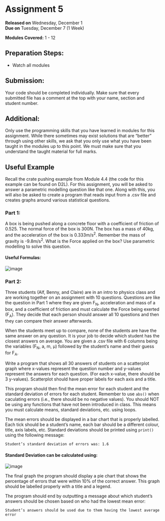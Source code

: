 # Assignment 5
**Released on** Wednesday, December 1  
**Due on** Tuesday, December 7 (1 Week)  

**Modules Covered:** 1 - 12

## Preparation Steps:

- Watch all modules

## Submission: 

Your code should be completed individually. Make sure that every submitted file has a comment at the top with your name, section and student number. 

## Additional:

Only use the programming skills that you have learned in modules for this assignment. While there sometimes may exist solutions that are “better” through using other skills, we ask that you only use what you have been taught in the modules up to this point. We must make sure that you understand the taught material for full marks. 
 
## Useful Example

Recall the crate pushing example from Module 4.4 (the code for this example can be found on D2L). For this assignment, you will be asked to answer a parametric modelling question like that one. Along with this, you will also be asked to create a program that reads input from a .csv file and creates graphs around various statistical questions. 

### Part 1:

A box is being pushed along a concrete floor with a coefficient of friction of 0.525. The normal force of the box is 300N. The box has a mass of 40kg, and the acceleration of the box is 0.333m/s<sup>2</sup>. Remember the mass of gravity is -9.8m/s<sup>2</sup>. What is the Force applied on the box? Use parametric modelling to solve this question.

#### Useful Formulas:

![image](https://user-images.githubusercontent.com/1709150/144664718-edab34e9-6aa6-43bc-a46c-720634d73005.png)


 
### Part 2: 

Three students (Alf, Benny, and Claire) are in an intro to physics class and are working together on an assignment with 10 questions. Questions are like the question in Part 1 where they are given F<sub>N</sub>, acceleration and mass of a box, and a coefficient of friction and must calculate the Force being exerted (F<sub>A</sub>). They decide that each person should answer all 10 questions and then they can compare their answer afterwards. 

When the students meet up to compare, none of the students are have the same answer on any question. It is your job to decide which student has the closest answers on average. You are given a .csv file with 6 columns being the variables (F<sub>N</sub>, a, m, μ) followed by the student’s name and their guess for F<sub>A</sub>.

Write a program that shows all 30 answers of students on a scatterplot graph where x-values represent the question number and y-values represent the answers for each question. (For each x-value, there should be 3 y-values). Scatterplot should have proper labels for each axis and a title.

This program should then find the mean error for each student and the standard deviation of errors for each student. Remember to use ```abs()``` when caculating errors (i.e., there should be no negative values). You should NOT be using any functions that have not been introduced in class. This means you must calculate means, standard deviations, etc. using loops.

The mean errors should be displayed in a bar chart that is properly labelled. Each tick should be a student’s name, each bar should be a different colour, title, axis labels, etc. Standard deviations should be printed using ```print()``` using the following message:

    Student’s standard deviation of errors was: 1.6

#### Standard Deviation can be calculated using: 

![image](https://user-images.githubusercontent.com/77299347/123688854-ecea4680-d828-11eb-9af7-e74f920b5a26.png)

The final graph the program should display a pie chart that shows the percentage of errors that were within 10% of the correct answer. This graph should be labelled properly with a title and a legend.

The program should end by outputting a message about which student’s answers should be chosen based on who had the lowest mean error:

    Student’s answers should be used due to them having the lowest average error

